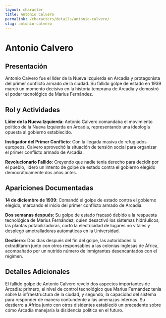 ```yaml
---
layout: character
title: Antonio Calvero
permalink: /characters/details/antonio-calvero/
slug: antonio-calvero
---
```


# Antonio Calvero

## Presentación

Antonio Calvero fue el líder de la Nueva Izquierda en Arcadia y protagonista del primer conflicto armado de la ciudad. Su fallido golpe de estado en 1939 marcó un momento decisivo en la historia temprana de Arcadia y demostró el poder tecnológico de Marius Fernández.

## Rol y Actividades

**Líder de la Nueva Izquierda**: Antonio Calvero comandaba el movimiento político de la Nueva Izquierda en Arcadia, representando una ideología opuesta al gobierno establecido.

**Instigador del Primer Conflicto**: Con la llegada masiva de refugiados europeos, Calvero aprovechó la situación de tensión social para organizar el primer conflicto armado de Arcadia.

**Revolucionario Fallido**: Creyendo que nadie tenía derecho para decidir por el pueblo, lideró un intento de golpe de estado contra el gobierno elegido democráticamente dos años antes.

## Apariciones Documentadas

**14 de diciembre de 1939**: Comandó el golpe de estado contra el gobierno elegido, marcando el inicio del primer conflicto armado de Arcadia.

**Dos semanas después**: Su golpe de estado fracasó debido a la respuesta tecnológica de Marius Fernández, quien desactivó los sistemas hidráulicos, las plantas potabilizadoras, cortó la electricidad de lugares no vitales y desplegó ametralladoras automáticas en la Universidad.

**Destierro**: Dos días después del fin del golpe, las autoridades lo extraditaron junto con otros responsables a las colonias inglesas de África, acompañado por un nutrido número de inmigrantes desencantados con el régimen.

## Detalles Adicionales

El fallido golpe de Antonio Calvero reveló dos aspectos importantes de Arcadia: primero, el nivel de control tecnológico que Marius Fernández tenía sobre la infraestructura de la ciudad, y segundo, la capacidad del sistema para responder de manera contundente a las amenazas internas. Su destierro a África junto con otros disidentes estableció un precedente sobre cómo Arcadia manejaría la disidencia política en el futuro.